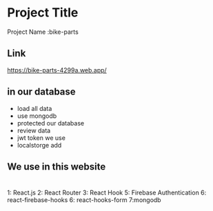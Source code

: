 
# Project Title

Project Name :bike-parts



## Link
https://bike-parts-4299a.web.app/
## in our database

- load all data
- use mongodb
- protected our database
- review data
- jwt token we use
- localstorge add






## We use in this website





#



1: React.js
2: React Router
3: React Hook
5: Firebase Authentication
6: react-firebase-hooks 
6: react-hooks-form
7:mongodb
